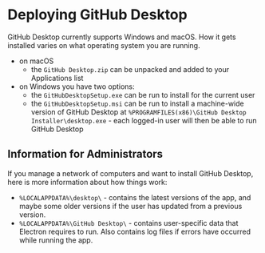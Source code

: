 # Deploying GitHub Desktop

GitHub Desktop currently supports Windows and macOS. How it gets installed varies on what operating system you are running.

 - on macOS
   - the `GitHub Desktop.zip` can be unpacked and added to your Applications list
 - on Windows you have two options:
   - the `GitHubDesktopSetup.exe` can be run to install for the current user
   - the `GitHubDesktopSetup.msi` can be run to install a machine-wide version of GitHub Desktop at `%PROGRAMFILES(x86)\GitHub Desktop Installer\desktop.exe` - each logged-in user will then be able to run GitHub Desktop

## Information for Administrators

If you manage a network of computers and want to install GitHub Desktop, here is more information about how things work:

 - `%LOCALAPPDATA%\desktop\` - contains the latest versions of the app, and maybe some older versions if the user has updated from a previous version.
 - `%LOCALAPPDATA%\GitHub Desktop\` - contains user-specific data that Electron requires to run. Also contains log files if errors have occurred while running the app.

